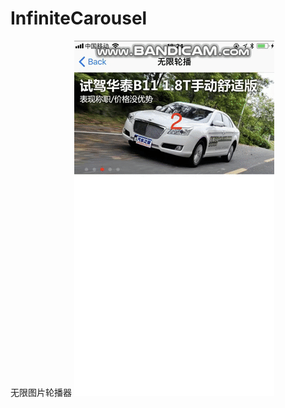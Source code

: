 # InfiniteCarousel
无限图片轮播器
![img](https://github.com/willokyes/InfiniteCarousel/blob/master/InfiniteCarousel/InfiniteCarousel.gif)
